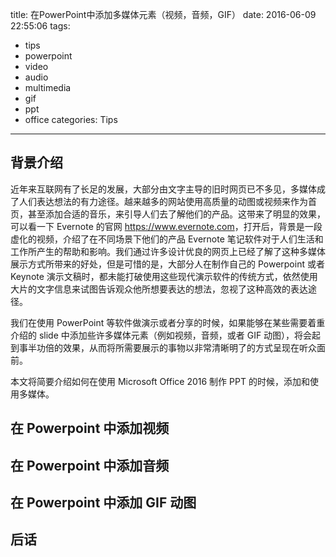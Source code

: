 title: 在PowerPoint中添加多媒体元素（视频，音频，GIF）
date: 2016-06-09 22:55:06
tags:
  - tips
  - powerpoint
  - video
  - audio
  - multimedia
  - gif
  - ppt
  - office
categories: Tips
---

## 背景介绍

近年来互联网有了长足的发展，大部分由文字主导的旧时网页已不多见，多媒体成了人们表达想法的有力途径。越来越多的网站使用高质量的动图或视频来作为首页，甚至添加合适的音乐，来引导人们去了解他们的产品。这带来了明显的效果，可以看一下 Evernote 的官网 <https://www.evernote.com>，打开后，背景是一段虚化的视频，介绍了在不同场景下他们的产品 Evernote 笔记软件对于人们生活和工作所产生的帮助和影响。我们通过许多设计优良的网页上已经了解了这种多媒体展示方式所带来的好处，但是可惜的是，大部分人在制作自己的 Powerpoint 或者 Keynote 演示文稿时，都未能打破使用这些现代演示软件的传统方式，依然使用大片的文字信息来试图告诉观众他所想要表达的想法，忽视了这种高效的表达途径。

我们在使用 PowerPoint 等软件做演示或者分享的时候，如果能够在某些需要着重介绍的 slide 中添加些许多媒体元素（例如视频，音频，或者 GIF 动图），将会起到事半功倍的效果，从而将所需要展示的事物以非常清晰明了的方式呈现在听众面前。

本文将简要介绍如何在使用 Microsoft Office 2016 制作 PPT 的时候，添加和使用多媒体。

## 在 Powerpoint 中添加视频

## 在 Powerpoint 中添加音频

## 在 Powerpoint 中添加 GIF 动图

## 后话

